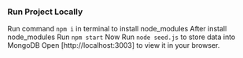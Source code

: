 ### Run Project Locally

Run command `npm i` in terminal to install node_modules
After install node_modules  Run `npm start`
Now Run `node seed.js` to store data into MongoDB
Open [http://localhost:3003] to view it in your browser.